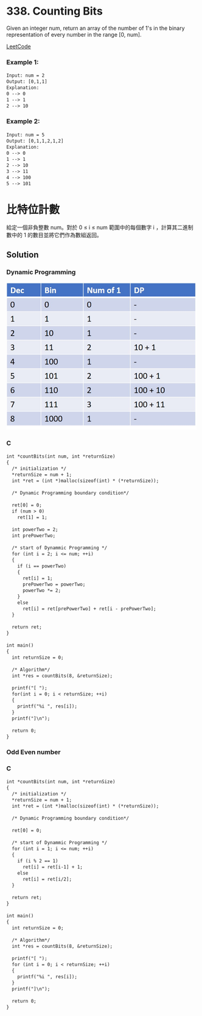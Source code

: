 # 338. Counting Bits
Given an integer num, return an array of the number of 1's in the binary representation of every number in the range [0, num].

[LeetCode](https://leetcode.com/problems/counting-bits)

### Example 1:

```
Input: num = 2
Output: [0,1,1]
Explanation:
0 --> 0
1 --> 1
2 --> 10
```

### Example 2:

```
Input: num = 5
Output: [0,1,1,2,1,2]
Explanation:
0 --> 0
1 --> 1
2 --> 10
3 --> 11
4 --> 100
5 --> 101

```

#  比特位計數
給定一個非負整數 num。對於 0 ≤ i ≤ num 範圍中的每個數字 i ，計算其二進制數中的 1 的數目並將它們作為數組返回。


## Solution  
### Dynamic Programming
<img src="img/338.jpg" width = "500"/>

### C

```
int *countBits(int num, int *returnSize)
{
  /* initialization */
  *returnSize = num + 1;
  int *ret = (int *)malloc(sizeof(int) * (*returnSize));

  /* Dynamic Programming boundary condition*/

  ret[0] = 0;
  if (num > 0)
    ret[1] = 1;

  int powerTwo = 2;
  int prePowerTwo;

  /* start of Dynammic Programming */
  for (int i = 2; i <= num; ++i)
  {
    if (i == powerTwo)
    {
      ret[i] = 1;
      prePowerTwo = powerTwo;
      powerTwo *= 2;
    }
    else
      ret[i] = ret[prePowerTwo] + ret[i - prePowerTwo];
  }

  return ret;
}

int main()
{
  int returnSize = 0;

  /* Algorithm*/
  int *res = countBits(8, &returnSize);
  
  printf("[ ");
  for(int i = 0; i < returnSize; ++i)
  {
    printf("%i ", res[i]);
  }
  printf("]\n");

  return 0;
}
```
### Odd Even number

### C
```
int *countBits(int num, int *returnSize)
{
  /* initialization */
  *returnSize = num + 1;
  int *ret = (int *)malloc(sizeof(int) * (*returnSize));

  /* Dynamic Programming boundary condition*/

  ret[0] = 0;

  /* start of Dynammic Programming */
  for (int i = 1; i <= num; ++i)
  {
    if (i % 2 == 1)
      ret[i] = ret[i-1] + 1;
    else
      ret[i] = ret[i/2];
  }

  return ret;
}

int main()
{
  int returnSize = 0;

  /* Algorithm*/
  int *res = countBits(8, &returnSize);

  printf("[ ");
  for (int i = 0; i < returnSize; ++i)
  {
    printf("%i ", res[i]);
  }
  printf("]\n");

  return 0;
}
```